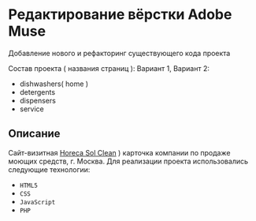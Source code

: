 # Редактирование вёрстки Adobe Muse
Добавление нового и рефакторинг существующего кода проекта

Состав проекта ( названия страниц ):
Вариант 1, Вариант 2:
* dishwashers( home )
* detergents
* dispensers
* service

## Описание
Сайт-визитная [Horeca Sol Clean](http://horeca.solclean.ru) ) карточка компании по продаже моющих средств, г. Москва.
Для реализации проекта использовались следующие технологии:

* ``HTML5``
* ``CSS``
* ``JavaScript``
* ``PHP``
